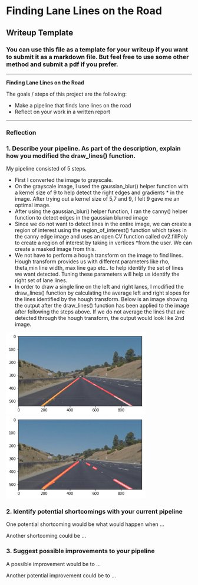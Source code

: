# **Finding Lane Lines on the Road** 

## Writeup Template

### You can use this file as a template for your writeup if you want to submit it as a markdown file. But feel free to use some other method and submit a pdf if you prefer.

---

**Finding Lane Lines on the Road**

The goals / steps of this project are the following:
* Make a pipeline that finds lane lines on the road
* Reflect on your work in a written report


[//]: # (Image References)

[image1]: ./DrawLinesOnLanesOutput.png "Output image after detecting lane lines"
[image2]: ./DrawLinesOnLanesBeforeAvg.png "Output image after detecting lane lines before averaging left and right lines"

---

### Reflection

### 1. Describe your pipeline. As part of the description, explain how you modified the draw_lines() function.

My pipeline consisted of 5 steps. 
* First I converted the image to grayscale. 
* On the grayscale image, I used the gaussian_blur() helper function with a kernel size of 9 to help detect the right edges and gradients * in the image. After trying out a kernel size of 5,7 and 9, I felt 9 gave me an optimal image. 
* After using the gaussian_blur() helper function, I ran the canny() helper function to detect edges in the gaussian blurred image
* Since we do not want to detect lines in the entire image, we can create a region of interest using the region_of_interest() function which takes in the canny edge image and uses an open CV function called cv2.fillPoly to create a region of interest by taking in vertices *from the user. We can create a masked image from this. 
* We not have to perform a hough transform on the image to find lines. Hough transform provides us with different parameters like rho, theta,min line width, max line gap etc.. to help identify the set of lines we want detected. Tuning these parameters will help us identify the right set of lane lines.
* In order to draw a single line on the left and right lanes, I modified the draw_lines() function by calculating the average left and right slopes for the lines identified by the hough transform. Below is an image showing the output after the draw_lines() function has been applied to the image after following the steps above. If we do not average the lines that are detected through the hough transform, the output would look like 2nd image. 

![alt text][image1]
![alt text][image2]


### 2. Identify potential shortcomings with your current pipeline


One potential shortcoming would be what would happen when ... 

Another shortcoming could be ...


### 3. Suggest possible improvements to your pipeline

A possible improvement would be to ...

Another potential improvement could be to ...
